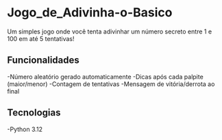 # Jogo_de_Adivinha-o-Basico

 Um simples jogo onde você tenta adivinhar um número secreto entre 1 e 100 em até 5 tentativas! 
 
 ## Funcionalidades 
 
  -Número aleatório gerado automaticamente 
  -Dicas após cada palpite (maior/menor) 
  -Contagem de tentativas -Mensagem de vitória/derrota ao final 
 
 ## Tecnologias 
 -Python 3.12
